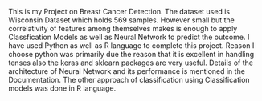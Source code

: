 This is my Project on Breast Cancer Detection.
The dataset used is Wisconsin Dataset which holds 569 samples. However small but the correlativity of features among themselves makes is enough to apply Classfication Models 
as well as Neural Network to predict the outcome.
I have used Python as well as R language to complete this project.
Reason I choose python was primarily due the reason that it is excellent in handling tenses also the keras and sklearn packages are very useful. Details of the architecture of Neural Network 
and its performance is mentioned in the Documentation.
The other approach of classification using Classification models was done in R language.
